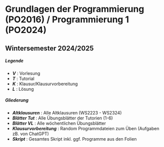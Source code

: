 # Grundlagen der Programmierung (PO2016) / Programmierung 1 (PO2024)
## Wintersemester 2024/2025

##### Legende
- ***V*** : Vorlesung
- ***T*** : Tutorial
- ***K*** : Klausur/Klausurvorbereitung
- ***L*** : Lösung

##### Gliederung
- ***Altklausuren*** : Alle Altklausuren (WS2223 - WS2324)
- ***Blätter Tut*** : Alle Übungsblätter der Tutorien (1-6)
- ***Blätter VL*** : Alle wöchentlichen Übungsblätter
- ***Klausurvorbereitung*** : Random Programmdateien zum Üben (Aufgaben zB. von ChatGPT)
- ***Skript*** : Gesamtes Skript inkl. ggf. Programme aus den Folien